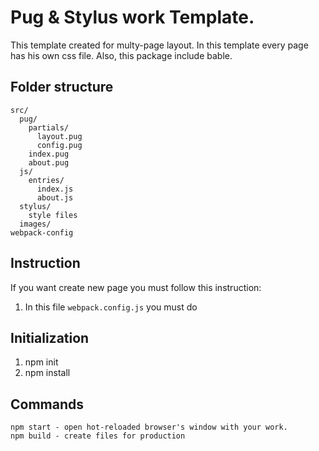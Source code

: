 # Pug & Stylus work Template.
This template created for multy-page layout. In this template every page has his own css file. Also, this package include bable.
## Folder structure

```
src/
  pug/
    partials/
      layout.pug
      config.pug
    index.pug  
    about.pug 
  js/
    entries/
      index.js
      about.js 
  stylus/
    style files
  images/
webpack-config
```

## Instruction
If you want create new page you must follow this instruction:
1) In this file ```webpack.config.js``` you must do 

## Initialization
1) npm init
2) npm install

## Commands
```
npm start - open hot-reloaded browser's window with your work.
npm build - create files for production
